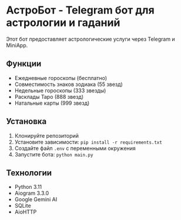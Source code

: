 # АстроБот - Telegram бот для астрологии и гаданий

Этот бот предоставляет астрологические услуги через Telegram и MiniApp.

## Функции
- Ежедневные гороскопы (бесплатно)
- Совместимость знаков зодиака (55 звезд)
- Недельные гороскопы (333 звезды)
- Расклады Таро (888 звезд)
- Натальные карты (999 звезд)

## Установка
1. Клонируйте репозиторий
2. Установите зависимости: `pip install -r requirements.txt`
3. Создайте файл `.env` с переменными окружения
4. Запустите бота: `python main.py`

## Технологии
- Python 3.11
- Aiogram 3.3.0
- Google Gemini AI
- SQLite
- AioHTTP